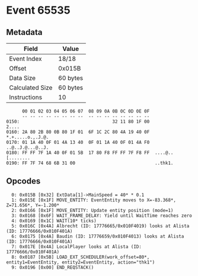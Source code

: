# Event 65535

## Metadata

| Field           | Value    |
|-----------------|----------|
| Event Index     | 18/18    |
| Offset          | 0x015B   |
| Data Size       | 60 bytes |
| Calculated Size | 60 bytes |
| Instructions    | 10       |

```
      00 01 02 03 04 05 06 07  08 09 0A 0B 0C 0D 0E 0F
      -- -- -- -- -- -- -- --  -- -- -- -- -- -- -- --
0150:                                   32 11 80 1F 00             2....
0160: 2A 80 2B 80 0B 80 1F 01  6F 1C 2C 80 4A 19 40 0F  *.+.....o.,.J.@.
0170: 01 1A 40 0F 01 4A 13 40  0F 01 1A 40 0F 01 4A F0  ..@..J.@...@..J.
0180: FF FF 7F 1A 40 0F 01 5B  17 80 F8 FF FF 7F F8 FF  ....@..[........
0190: FF 7F 74 68 6B 31 00                              ..thk1.         
```

## Opcodes

```
  0: 0x015B [0x32] ExtData[1]->MainSpeed = 40* * 0.1
  1: 0x015E [0x1F] MOVE_ENTITY: EventEntity moves to X=-83.368*, Z=71.656*, Y=-1.200*
  2: 0x0166 [0x1F] MOVE_ENTITY: Update entity position (mode=1)
  3: 0x0168 [0x6F] WAIT_FRAME_DELAY: Yield until WaitTime reaches zero
  4: 0x0169 [0x1C] WAIT(10* ticks)
  5: 0x016C [0x4A] Albrecht (ID: 17776665/0x010F4019) looks at Alista (ID: 17776666/0x010F401A)
  6: 0x0175 [0x4A] Baudin (ID: 17776659/0x010F4013) looks at Alista (ID: 17776666/0x010F401A)
  7: 0x017E [0x4A] LocalPlayer looks at Alista (ID: 17776666/0x010F401A)
  8: 0x0187 [0x5B] LOAD_EXT_SCHEDULER(work_offset=80*, entity1=EventEntity, entity2=EventEntity, action="thk1")
  9: 0x0196 [0x00] END_REQSTACK()
```
